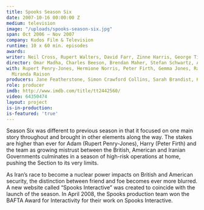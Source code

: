 ```yaml
---
title: Spooks Season Six
date: 2007-10-16 00:00:00 Z
medium: television
image: "/uploads/spooks-season-six.jpg"
span: Oct 2006 – Nov 2007
company: Kudos Film & Television
runtime: 10 x 60 min. episodes
awards: 
writer: Neil Cross, Rupert Walters, David Farr, Zinne Harris, George Tiffin, Ben Richards
director: Omar Madha, Charles Beeson, Brendan Maher, Stefan Schwartz, Alrick Riley
with: Rupert Penry-Jones, Hermione Norris, Peter Firth, Gemma Jones, Raza Jaffrey,
  Miranda Raison
producers: Jane Featherstone, Simon Crawford Collins, Sarah Brandist, Katie Swinden
role: producer
imdb: http://www.imdb.com/title/tt2442560/
video: 64350474
layout: project
is-in-production: 
is-featured: 'true'
---
```


Season Six was different to previous season in that it focused on one main story throughout and brought in other elements along the way.
The stakes are higher than ever for Adam (Rupert Penry-Jones), Harry (Peter Firth) and the team as growing mistrust between the British, American and Iranian Governments culminates in a season of high-risk operations at home, pushing the Section to its very limits.

As Iran’s race to become a nuclear power impacts on British and American security, the distinction between friend and foe becomes ever more blurred.
A new website called “Spooks Interactive” was created to coincide with the launch of the season. In April 2008, the Spooks production team won the BAFTA Award for Interactivity for their work on Spooks Interactive.
